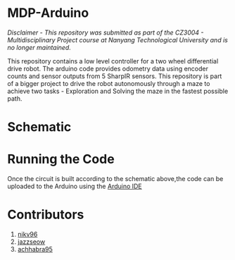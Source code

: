 # MDP-Arduino
<i>Disclaimer - This repository was submitted as part of the CZ3004 - Multidisciplinary Project course at Nanyang Technological University and is no longer maintained.</i>

This repository contains a low level controller for a two wheel differential drive robot. The arduino code provides odometry data using encoder counts and sensor outputs from 5 SharpIR sensors. This repository is part of a bigger project to drive the robot autonomously through a maze to achieve two tasks - Exploration and Solving the maze in the fastest possible path.

# Schematic



# Running the Code
Once the circuit is built according to the schematic above,the code can be uploaded to the Arduino using the [Arduino IDE](https://www.arduino.cc/)

# Contributors
1. [nikv96](https://github.com/nikv96)
2. [jazzseow](https://github.com/jazzseow)
3. [achhabra95](https://github.com/achhabra95)
